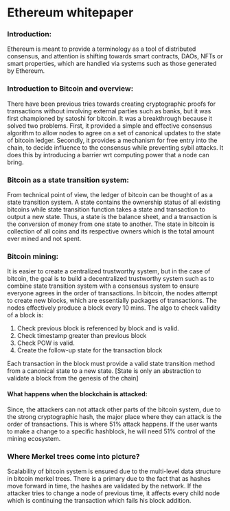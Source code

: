 # Ethereum whitepaper
### Introduction:

Ethereum is meant to provide a terminology as a tool of distributed consensus, and attention is shifting towards smart contracts, DAOs, NFTs or smart properties, which are handled via systems such as those generated by Ethereum.

### Introduction to Bitcoin and overview:

There have been previous tries towards creating cryptographic proofs for transactions without involving external parties such as banks, but it was first championed by satoshi for bitcoin.
It was a breakthrough because it solved two problems. First, it provided a simple and effective consensus algorithm to allow nodes to agree on a set of canonical updates to the state of bitcoin ledger. Secondly, it provides a mechanism for free entry into the chain, to decide influence to the consensus while preventing sybil attacks. It does this by introducing a barrier wrt computing power that a node can bring.

### Bitcoin as a state transition system:

From technical point of view, the ledger of bitcoin can be thought of as a state transition system. A state contains the ownership status of all existing bitcoins while state transition function takes a state and transaction to output a new state. Thus, a state is the balance sheet, and a transaction is the conversion of money from one state to another. The state in bitcoin is collection of all coins and its respective owners which is the total amount ever mined and not spent.

### Bitcoin mining:

It is easier to create a centralized trustworthy system, but in the case of bitcoin, the goal is to build a decentralized trustworthy system such as to combine state transition system with a consensus system to ensure everyone agrees in the order of transactions.
In bitcoin, the nodes attempt to create new blocks, which are essentially packages of transactions. The nodes effectively produce a block every 10 mins.
The algo to check validity of a block is:
1. Check previous block is referenced by block and is valid.
2. Check timestamp greater than previous block
3. Check POW is valid.
4. Create the follow-up state for the transaction block

Each transaction in the block must provide a valid state transition method from a canonical state to a new state. [State is only an abstraction to validate a block from the genesis of the chain]

#### What happens when the blockchain is attacked:

Since, the attackers can not attack other parts of the bitcoin system, due to the strong cryptographic hash, the major place where they can attack is the order of transactions.
This is where 51% attack happens. If the user wants to make a change to a specific hashblock, he will need 51% control of the mining ecosystem.

### Where Merkel trees come into picture?

Scalability of bitcoin system is ensured due to the multi-level data structure in bitcoin merkel trees. There is a primary due to the fact that as hashes move forward in time, the hashes are validated by the network. If the attacker tries to change a node of previous time, it affects every child node which is continuing the transaction which fails his block addition.